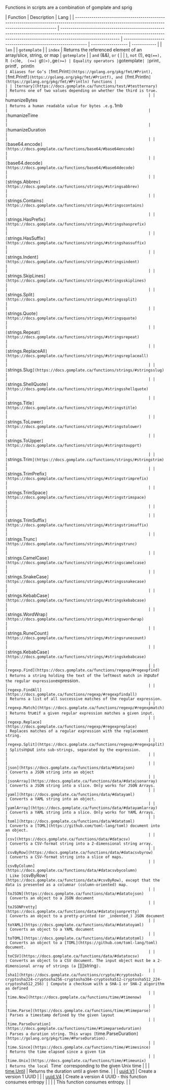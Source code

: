 Functions in scripts are a combination of gomplate and sprig

| Function                                                                                                                                            | Description                                                                                                                                                                               | Lang                                                         |
| --------------------------------------------------------------------------------------------------------------------------------------------------- | ----------------------------------------------------------------------------------------------------------------------------------------------------------------------------------------- | ------------------------------------------------------------ | ------------------ | ------------ |
| `len`                                                                                                                                               |                                                                                                                                                                                           | `gotemplate`                                                 |
| `index`                                                                                                                                             | Returns the referenced element of an array/slice, string, or map                                                                                                                          | `gotemplate`                                                 |
| `and` (&&), `or` (                                                                                                                                  |                                                                                                                                                                                           | ), `not` (!), eq`(==), `lt` (<)`le`,  (<=) `gt`(>),`ge` (>=) | Equality operators | `gotemplate` |
| `print`, `printf`, `println`                                                                                                                        | Aliases for Go’s [`fmt.Print`](https://golang.org/pkg/fmt/#Print), [`fmt.Printf`](https://golang.org/pkg/fmt/#Printf), and [`fmt.Println`](https://golang.org/pkg/fmt/#Println) functions |                                                              |
| [ternary](https://docs.gomplate.ca/functions/test/#testternary)                                                                                     | Returns one of two values depending on whether the third is true.                                                                                                                         |                                                              |
| `humanizeBytes`                                                                                                                                     | Returns a human readable value for bytes .e.g. `1mb`                                                                                                                                      |                                                              |
| `humanizeTime`                                                                                                                                      |                                                                                                                                                                                           |                                                              |
| `humanizeDuration`                                                                                                                                  |                                                                                                                                                                                           |                                                              |
| [`base64.encode`](https://docs.gomplate.ca/functions/base64/#base64encode)                                                                          |                                                                                                                                                                                           |                                                              |
| [`base64.decode`](https://docs.gomplate.ca/functions/base64/#base64decode)                                                                          |                                                                                                                                                                                           |                                                              |
| [`strings.Abbrev`](https://docs.gomplate.ca/functions/strings/#stringsabbrev)                                                                       |                                                                                                                                                                                           |                                                              |
| [`strings.Contains`](https://docs.gomplate.ca/functions/strings/#stringscontains)                                                                   |                                                                                                                                                                                           |                                                              |
| [`strings.HasPrefix`](https://docs.gomplate.ca/functions/strings/#stringshasprefix)                                                                 |                                                                                                                                                                                           |                                                              |
| [`strings.HasSuffix`](https://docs.gomplate.ca/functions/strings/#stringshassuffix)                                                                 |                                                                                                                                                                                           |                                                              |
| [`strings.Indent`](https://docs.gomplate.ca/functions/strings/#stringsindent)                                                                       |                                                                                                                                                                                           |                                                              |
| [`strings.SkipLines`](https://docs.gomplate.ca/functions/strings/#stringsskiplines)                                                                 |                                                                                                                                                                                           |                                                              |
| [`strings.Split`](https://docs.gomplate.ca/functions/strings/#stringssplit)                                                                         |                                                                                                                                                                                           |                                                              |
| [`strings.Quote`](https://docs.gomplate.ca/functions/strings/#stringsquote)                                                                         |                                                                                                                                                                                           |                                                              |
| [`strings.Repeat`](https://docs.gomplate.ca/functions/strings/#stringsrepeat)                                                                       |                                                                                                                                                                                           |                                                              |
| [`strings.ReplaceAll`](https://docs.gomplate.ca/functions/strings/#stringsreplaceall)                                                               |                                                                                                                                                                                           |                                                              |
| [`strings.Slug`](https://docs.gomplate.ca/functions/strings/#stringsslug)                                                                           |                                                                                                                                                                                           |                                                              |
| [`strings.ShellQuote`](https://docs.gomplate.ca/functions/strings/#stringsshellquote)                                                               |                                                                                                                                                                                           |                                                              |
| [`strings.Title`](https://docs.gomplate.ca/functions/strings/#stringstitle)                                                                         |                                                                                                                                                                                           |                                                              |
| [`strings.ToLower`](https://docs.gomplate.ca/functions/strings/#stringstolower)                                                                     |                                                                                                                                                                                           |                                                              |
| [`strings.ToUpper`](https://docs.gomplate.ca/functions/strings/#stringstoupprt)                                                                     |                                                                                                                                                                                           |                                                              |
| [`strings.Trim`](https://docs.gomplate.ca/functions/strings/#stringstrim)                                                                           |                                                                                                                                                                                           |                                                              |
| [`strings.TrimPrefix`](https://docs.gomplate.ca/functions/strings/#stringstrimprefix)                                                               |                                                                                                                                                                                           |                                                              |
| [`strings.TrimSpace`](https://docs.gomplate.ca/functions/strings/#stringstrimspace)                                                                 |                                                                                                                                                                                           |                                                              |
|                                                                                                                                                     |                                                                                                                                                                                           |                                                              |
| [`strings.TrimSuffix`](https://docs.gomplate.ca/functions/strings/#stringstrimsuffix)                                                               |                                                                                                                                                                                           |                                                              |
| [`strings.Trunc`](https://docs.gomplate.ca/functions/strings/#stringstrunc)                                                                         |                                                                                                                                                                                           |                                                              |
| [`strings.CamelCase`](https://docs.gomplate.ca/functions/strings/#stringscamelcase)                                                                 |                                                                                                                                                                                           |                                                              |
| [`strings.SnakeCase`](https://docs.gomplate.ca/functions/strings/#stringssnakecase)                                                                 |                                                                                                                                                                                           |                                                              |
| [`strings.KebabCase`](https://docs.gomplate.ca/functions/strings/#stringskebabcase)                                                                 |                                                                                                                                                                                           |                                                              |
| [`strings.WordWrap`](https://docs.gomplate.ca/functions/strings/#stringswordwrap)                                                                   |                                                                                                                                                                                           |                                                              |
| [`strings.RuneCount`](https://docs.gomplate.ca/functions/strings/#stringsrunecount)                                                                 |                                                                                                                                                                                           |                                                              |
| [`strings.KebabCase`](https://docs.gomplate.ca/functions/strings/#stringskebabcase)                                                                 |                                                                                                                                                                                           |                                                              |
| [regexp.Find](https://docs.gomplate.ca/functions/regexp/#regexpfind)                                                                                | Returns a string holding the text of the leftmost match in `input` of the regular expression `expression`.                                                                                |                                                              |
| [regexp.FindAll](https://docs.gomplate.ca/functions/regexp/#regexpfindall)                                                                          | Returns a list of all successive matches of the regular expression.                                                                                                                       |                                                              |
| [regexp.Match](https://docs.gomplate.ca/functions/regexp/#regexpmatch)                                                                              | Returns `true` if a given regular expression matches a given input.                                                                                                                       |                                                              |
| [regexp.Replace](https://docs.gomplate.ca/functions/regexp/#regexpreplace)                                                                          | Replaces matches of a regular expression with the replacement string.                                                                                                                     |                                                              |
| [regexp.Split](https://docs.gomplate.ca/functions/regexp/#regexpsplit)                                                                              | Splits `input` into sub-strings, separated by the expression.                                                                                                                             |                                                              |
|                                                                                                                                                     |                                                                                                                                                                                           |                                                              |
| [json](https://docs.gomplate.ca/functions/data/#datajson)                                                                                           | Converts a JSON string into an object                                                                                                                                                     |                                                              |
| [jsonArray](https://docs.gomplate.ca/functions/data/#datajsonarray)                                                                                 | Converts a JSON string into a slice. Only works for JSON Arrays.                                                                                                                          |                                                              |
| [yaml](https://docs.gomplate.ca/functions/data/#datayaml)                                                                                           | Converts a YAML string into an object.                                                                                                                                                    |                                                              |
| [yamlArray](https://docs.gomplate.ca/functions/data/#datayamlarray)                                                                                 | Converts a YAML string into a slice. Only works for YAML Arrays.                                                                                                                          |                                                              |
| [toml](https://docs.gomplate.ca/functions/data/#datatoml)                                                                                           | Converts a [TOML](https://github.com/toml-lang/toml) document into an object.                                                                                                             |                                                              |
| [csv](https://docs.gomplate.ca/functions/data/#datacsv)                                                                                             | Converts a CSV-format string into a 2-dimensional string array.                                                                                                                           |                                                              |
| [csvByRow](https://docs.gomplate.ca/functions/data/#datacsvbyrow)                                                                                   | Converts a CSV-format string into a slice of maps.                                                                                                                                        |                                                              |
| [csvByColumn](https://docs.gomplate.ca/functions/data/#datacsvbycolumn)                                                                             | Like [`csvByRow`](https://docs.gomplate.ca/functions/data/#csvByRow), except that the data is presented as a columnar (column-oriented) map.                                              |                                                              |
| [toJSON](https://docs.gomplate.ca/functions/data/#datatojson)                                                                                       | Converts an object to a JSON document                                                                                                                                                     |                                                              |
| [toJSONPretty](https://docs.gomplate.ca/functions/data/#datatojsonpretty)                                                                           | Converts an object to a pretty-printed (or _indented_) JSON document                                                                                                                      |                                                              |
| [toYAML](https://docs.gomplate.ca/functions/data/#datatoyaml)                                                                                       | Converts an object to a YAML document                                                                                                                                                     |                                                              |
| [toTOML](https://docs.gomplate.ca/functions/data/#datatotoml)                                                                                       | Converts an object to a [TOML](https://github.com/toml-lang/toml) document.                                                                                                               |                                                              |
| [toCSV](https://docs.gomplate.ca/functions/data/#datatocsv)                                                                                         | Converts an object to a CSV document. The input object must be a 2-dimensional array of strings (a `[][]string`).                                                                         |                                                              |
| [sha1](https://docs.gomplate.ca/functions/crypto/#cryptosha1-cryptosha224-cryptosha256-cryptosha384-cryptosha512-cryptosha512_224-cryptosha512_256) | Compute a checksum with a SHA-1 or SHA-2 algorithm as defined                                                                                                                             |                                                              |
| [time.Now](https://docs.gomplate.ca/functions/time/#timenow)                                                                                        |                                                                                                                                                                                           |                                                              |
| [time.Parse](https://docs.gomplate.ca/functions/time/#timeparse)                                                                                    | Parses a timestamp defined by the given layout                                                                                                                                            |                                                              |
| [time.ParseDuration](https://docs.gomplate.ca/functions/time/#timeparseduration)                                                                    | Parses a duration string. This wraps [`time.ParseDuration`](https://golang.org/pkg/time/#ParseDuration).                                                                                  |                                                              |
| [time.Since](https://docs.gomplate.ca/functions/time/#timesince)                                                                                    | Returns the time elapsed since a given tim                                                                                                                                                |                                                              |
| [time.Unix](https://docs.gomplate.ca/functions/time/#timeunix)                                                                                      | Returns the local `Time` corresponding to the given Unix time                                                                                                                             |                                                              |
| [time.Until](https://docs.gomplate.ca/functions/time/#timeuntil)                                                                                    | Returns the duration until a given time.                                                                                                                                                  |                                                              |
| [uuid.V1](https://docs.gomplate.ca/functions/uuid/#uuidv1)                                                                                          | Create a version 1 UUID                                                                                                                                                                   |                                                              |
| [uuid.V4](https://docs.gomplate.ca/functions/uuid/#uuidv4)                                                                                          | Create a version 4 UUID - this function consumes entropy                                                                                                                                  |                                                              |
|                                                                                                                                                     | This function consumes entropy.                                                                                                                                                           |                                                              |
